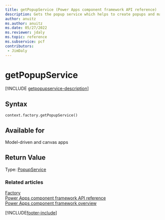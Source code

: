 ```yaml
---
title: getPopupService (Power Apps component framework API reference) | Microsoft Docs
description: Gets the popup service which helps to create popups and manage popups easily.
author: anuitz
ms.author: anuitz
ms.date: 05/27/2022
ms.reviewer: jdaly
ms.topic: reference
ms.subservice: pcf
contributors:
 - JimDaly
---
```


# getPopupService

[!INCLUDE [getpopupservice-description](includes/getpopupservice-description.md)]

## Syntax

`context.factory.getPopupService()`

## Available for 

Model-driven and canvas apps

## Return Value

Type: [PopupService](../popupservice.md)

### Related articles

[Factory](../factory.md)<br/>
[Power Apps component framework API reference](../../reference/index.md)<br/>
[Power Apps component framework overview](../../overview.md)

[!INCLUDE[footer-include](../../../../includes/footer-banner.md)]
